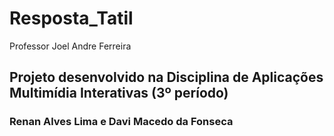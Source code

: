 # Resposta_Tatil
Professor Joel Andre Ferreira
## Projeto desenvolvido na Disciplina de Aplicações Multimídia Interativas (3º período)

### Renan Alves Lima e Davi Macedo da Fonseca
